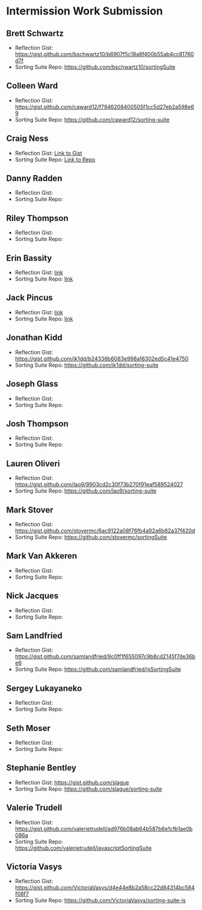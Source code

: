 # Intermission Work Submission

## Brett Schwartz

* Reflection Gist: https://gist.github.com/bschwartz10/b6907f5c18a8f400b55ab4cc81760d7f
* Sorting Suite Repo: https://github.com/bschwartz10/sortingSuite

## Colleen Ward

* Reflection Gist: https://gist.github.com/caward12/f7946208400505f1cc5d27eb2a598e69
* Sorting Suite Repo: https://github.com/caward12/sorting-suite

## Craig Ness

* Reflection Gist: [Link to Gist](https://gist.github.com/NessEFC/1c7f509f8e321c7bb8b9cf3d905d8f00)
* Sorting Suite Repo: [Link to Repo](https://github.com/NessEFC/sorting_suite_js)

## Danny Radden

* Reflection Gist: 
* Sorting Suite Repo: 

## Riley Thompson

* Reflection Gist: 
* Sorting Suite Repo: 

## Erin Bassity

* Reflection Gist: [link](https://gist.github.com/somedayrainbows/7ae37e42a85266ca27c9d7d83f8e77f8)
* Sorting Suite Repo: [link](https://github.com/somedayrainbows/sorting_suite)

## Jack Pincus

* Reflection Gist: [link](https://gist.github.com/jwpincus/bf0337590ad330390733045316905a42)
* Sorting Suite Repo: [link](https://github.com/jwpincus/sorting_suite_js)

## Jonathan Kidd

* Reflection Gist: https://gist.github.com/jk1dd/b24336b6083e998a16302ed5c41e4750
* Sorting Suite Repo: https://github.com/jk1dd/sorting-suite

## Joseph Glass

* Reflection Gist: 
* Sorting Suite Repo: 

## Josh Thompson

* Reflection Gist: 
* Sorting Suite Repo: 

## Lauren Oliveri

* Reflection Gist: https://gist.github.com/lao9/9903cd2c30f73b270f91eaf589524027
* Sorting Suite Repo: https://github.com/lao9/sorting-suite

## Mark Stover

* Reflection Gist: https://gist.github.com/stovermc/6ac9122a08f76fb4a92a6b62a37f420d
* Sorting Suite Repo: https://github.com/stovermc/sortingSuite

## Mark Van Akkeren

* Reflection Gist: 
* Sorting Suite Repo: 

## Nick Jacques

* Reflection Gist: 
* Sorting Suite Repo: 

## Sam Landfried

* Reflection Gist: https://gist.github.com/samlandfried/9c0ff1f655097c9b8cd2145f7de36be6
* Sorting Suite Repo: https://github.com/samlandfried/jsSortingSuite

## Sergey Lukayaneko

* Reflection Gist: 
* Sorting Suite Repo: 

## Seth Moser

* Reflection Gist: 
* Sorting Suite Repo: 

## Stephanie Bentley

* Reflection Gist: https://gist.github.com/slague
* Sorting Suite Repo: https://github.com/slague/sorting-suite

## Valerie Trudell

* Reflection Gist: https://gist.github.com/valerietrudell/ad976b08ab64b587b6e1cfb1ae0b086a 
* Sorting Suite Repo: https://github.com/valerietrudell/javascriptSortingSuite 

## Victoria Vasys

* Reflection Gist: https://gist.github.com/VictoriaVasys/d4e44e8b2a58cc22d84314bc584f08f7
* Sorting Suite Repo: https://github.com/VictoriaVasys/sorting-suite-js
